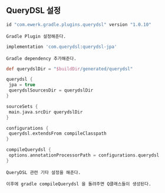 ## QueryDSL 설정

```groovy
id "com.ewerk.gradle.plugins.querydsl" version "1.0.10"
```

    Gradle Plugin 설정해준다.

```groovy
implementation 'com.querydsl:querydsl-jpa'
```

    Gradle dependency 추가해준다.

```groovy
def querydslDir = "$buildDir/generated/querydsl"

querydsl {
 jpa = true
 querydslSourcesDir = querydslDir
}

sourceSets {
 main.java.srcDir querydslDir
}

configurations {
 querydsl.extendsFrom compileClasspath
}

compileQuerydsl {
 options.annotationProcessorPath = configurations.querydsl
}
```

    QueryDSL 관련 기타 설정을 해준다.

    이후에 gradle compileQuerydsl 을 돌려주면 Q클래스들이 생성된다. 